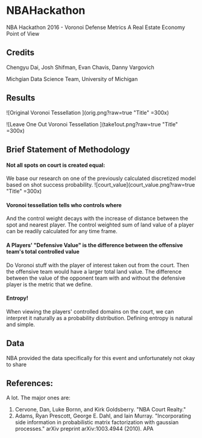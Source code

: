 # NBAHackathon
NBA Hackathon 2016 - Voronoi Defense Metrics 
A Real Estate Economy Point of View

## Credits
Chengyu Dai, Josh Shifman, Evan Chavis, Danny Vargovich

Michgian Data Science Team, University of Michigan

## Results
![Original Voronoi Tessellation ](orig.png?raw=true "Title" =300x)

![Leave One Out Voronoi Tessellation ](take1out.png?raw=true "Title" =300x)

## Brief Statement of Methodology
#### Not all spots on court is created equal: 
We base our research on one of the previously calculated discretized model based on shot success probability.	![court_value](court_value.png?raw=true "Title" =300x)

#### Voronoi tessellation tells who controls where
And the control weight decays with the increase of distance between the spot and nearest player. The control weighted sum of land value of a player can be readily calculated for any time frame.

#### A Players' "Defensive Value" is the difference between the offensive team's total controlled value
Do Voronoi stuff with the player of interest taken out from the court. Then the offensive team would have a larger total land value. The difference between the value of the opponent team with and without the defensive player is the metric that we define.


#### Entropy!
When viewing the players' controlled domains on the court, we can interpret it naturally as a probability distribution. Defining entropy is natural and simple.


## Data
NBA provided the data specifically for this event and unfortunately not okay to share

## References:
A lot. The major ones are:

1. Cervone, Dan, Luke Bornn, and Kirk Goldsberry. "NBA Court Realty."
2. Adams, Ryan Prescott, George E. Dahl, and Iain Murray. "Incorporating side information in probabilistic matrix factorization with gaussian processes." arXiv preprint arXiv:1003.4944 (2010).
APA	


